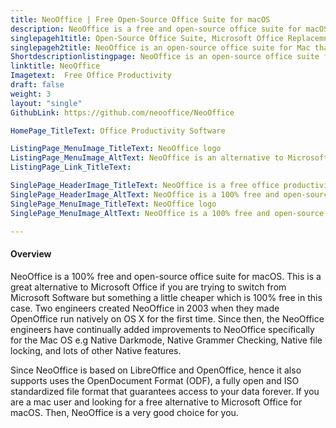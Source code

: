 ```yaml
---
title: NeoOffice | Free Open-Source Office Suite for macOS
description: NeoOffice is a free and open-source office suite for macOS. It’s based on LibreOffice and OpenOffice and supports all the features.
singlepageh1title: Open-Source Office Suite, Microsoft Office Replacemnt for macOS
singlepageh2title: NeoOffice is an open-source office suite for Mac that is based on OpenOffice and LibreOffice. With NeoOffice, you can view, edit, and save OpenOffice documents.
Shortdescriptionlistingpage: NeoOffice is an open-source office suite for Mac that is based on OpenOffice and LibreOffice. With NeoOffice, you can view, edit, and save OpenOffice documents.
linktitle: NeoOffice 
Imagetext:  Free Office Productivity 
draft: false
weight: 3
layout: "single"
GithubLink: https://github.com/neooffice/NeoOffice

HomePage_TitleText: Office Productivity Software

ListingPage_MenuImage_TitleText: NeoOffice logo
ListingPage_MenuImage_AltText: NeoOffice is an alternative to Microsoft Office
ListingPage_Link_TitleText: 

SinglePage_HeaderImage_TitleText: NeoOffice is a free office productivity software
SinglePage_HeaderImage_AltText: NeoOffice is a 100% free and open-source office productivity suite
SinglePage_MenuImage_TitleText: NeoOffice logo
SinglePage_MenuImage_AltText: NeoOffice is a 100% free and open-source office productivity suite

---
```


#### Overview

NeoOffice is a 100% free and open-source office suite for macOS. This is a great alternative to Microsoft Office if you are trying to switch from Microsoft Software but something a little cheaper which is 100% free in this case. Two engineers created NeoOffice in 2003 when they made OpenOffice run natively on OS X for the first time. Since then, the NeoOffice engineers have continually added improvements to NeoOffice specifically for the Mac OS e.g Native Darkmode, Native Grammer Checking, Native file locking, and lots of other Native features.

Since NeoOffice is based on LibreOffice and OpenOffice, hence it also supports uses the OpenDocument Format (ODF), a fully open and ISO standardized file format that guarantees access to your data forever. If you are a mac user and looking for a free alternative to Microsoft Office for macOS. Then, NeoOffice is a very good choice for you.